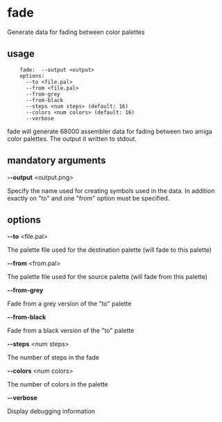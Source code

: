 fade
====

Generate data for fading between color palettes

usage
-----
```
    fade:  --output <output>
    options:
      --to <file.pal>
      --from <file.pal>
      --from-grey
      --from-black
      --steps <num steps> (default: 16)
      --colors <num colors> (default: 16)
      --verbose
```

fade will generate 68000 assembler data for fading between two amiga color palettes. The output it written to stdout.

mandatory arguments
-------------------
**--output** &lt;output.png>

Specify the name used for creating symbols used in the data. In addition exactly on "to" and one "from" option must be specified.

options
-------

**--to** &lt;file.pal>

The palette file used for the destination palette (will fade to this palette)

**--from** &lt;from.pal>

The palette file used for the source palette (will fade from this palette)

**--from-grey**

Fade from a grey version of the "to" palette

**--from-black**

Fade from a black version of the "to" palette

**--steps** &lt;num steps>

The number of steps in the fade

**--colors** &lt;num colors>

The number of colors in the palette

**--verbose**

Display debugging information
